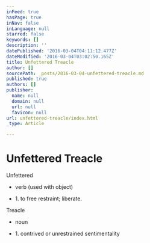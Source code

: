 ```yaml
---
inFeed: true
hasPage: true
inNav: false
inLanguage: null
starred: false
keywords: []
description: ''
datePublished: '2016-03-04T04:11:12.477Z'
dateModified: '2016-03-04T03:02:50.165Z'
title: Unfettered Treacle
author: []
sourcePath: _posts/2016-03-04-unfettered-treacle.md
published: true
authors: []
publisher:
  name: null
  domain: null
  url: null
  favicon: null
url: unfettered-treacle/index.html
_type: Article

---
```

# Unfettered Treacle

Unfettered 

* verb (used
with object)

* 1\. to free
restraint; liberate.

Treacle

* noun

* 1\. contrived
or unrestrained sentimentality